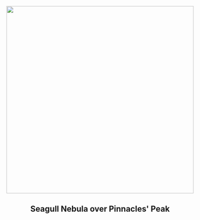 
<p align="center"><img src="https://apod.nasa.gov/apod/image/2402/SeagullPinnacles_Venkatraman_960.jpg" width="500" height="500"></p>
<h2 align="center"> Seagull Nebula over Pinnacles' Peak </h2>
